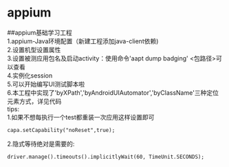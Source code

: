 # appium
##appium基础学习工程  
1.appium-Java环境配置（新建工程添加java-client依赖)<br>
2.设置机型设置属性<br>
3.设置被测应用包名及启动activity：使用命令'aapt dump badging' <包路径>可以查看  
4.实例化session  
5.可以开始编写UI测试脚本啦  
6.本工程中实现了'byXPath','byAndroidUIAutomator','byClassName'三种定位元素方式，详见代码  
tips:  
1.如果不想每执行一个test都重装一次应用这样设置即可
```
capa.setCapability("noReset",true);	
```
2.隐式等待绝对是需要的:
```
driver.manage().timeouts().implicitlyWait(60, TimeUnit.SECONDS);


